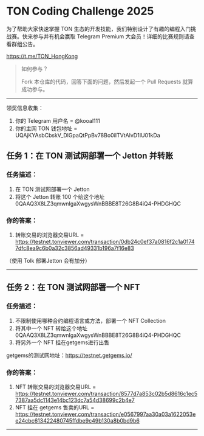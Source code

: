 # TON Coding Challenge 2025 

为了帮助大家快速掌握 TON 生态的开发技能，我们特别设计了有趣的编程入门挑战赛。快来参与并有机会赢取 Telegram Premium 大会员！详细的比赛规则请查看群组公告。

https://t.me/TON_HongKong

> 如何参与？
> 
> Fork 本仓库的代码，回答下面的问题，然后发起一个 Pull Requests 就算成功参与。

---

领奖信息收集：
1. 你的 Telegram 用户名 = @kooal111
2. 你的主网 TON 钱包地址 = UQAjKYAsbCbskV_DlGpaQtPpBv78Bo0iITVtAlvD1IU01kDa


## 任务 1：在 TON 测试网部署一个 Jetton 并转账

### 任务描述：

1. 在 TON 测试网部署一个 Jetton
2. 将这个 Jetton 转账 100 个给这个地址 0QAAQ3X8LZ3qmwnIgaXwgysWnBBBE8T26G8B4iQ4-PHDGHQC


### 你的答案：

1. 转账交易的浏览器交易URL = https://testnet.tonviewer.com/transaction/0db24c0ef37a0816f2c1a01747dfc8ea9c6b0a32c3856ad49331b196a7f16e83

（使用 Tolk 部署Jetton 会有加分）


---

## 任务 2：在 TON 测试网部署一个 NFT

### 任务描述：

1. 不限制使用哪种合约编程语言或方法，部署一个 NFT Collection
2. 将其中一个 NFT 转给这个地址 0QAAQ3X8LZ3qmwnIgaXwgysWnBBBE8T26G8B4iQ4-PHDGHQC
3. 将另外一个 NFT 挂在getgems进行出售

getgems的测试网地址：https://testnet.getgems.io/

### 你的答案：

1. NFT 转账交易的浏览器交易URL =  https://testnet.tonviewer.com/transaction/8577d7a853c02b5d8616c1ec57387aa5dc1143e14bc123dc7a54d38699c2b4e7
2. NFT 挂在 getgems 售卖的URL =  https://testnet.tonviewer.com/transaction/e0567997aa30a03a1622053ee24cbc613422480745ffdbe9c49b130a8b0bd9b6


---

